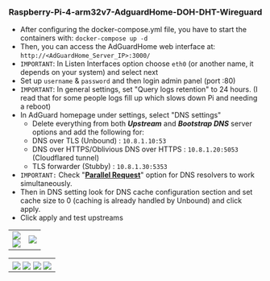<h3 align="center">Raspberry-Pi-4-arm32v7-AdguardHome-DOH-DHT-Wireguard</h3>

<p align="center">
  <ul>
  <li>After configuring the docker-compose.yml file, you have to start the containers with: <code>docker-compose up -d</code></li>
  <li>Then, you can access the AdGuardHome web interface at: <code>http://&lt;AdGuardHome_Server_IP&gt;:3000/</code></li>
  <li><code>IMPORTANT</code>: In Listen Interfaces option choose <code>eth0</code> (or another name, it depends on your system) and select next</li>
  <li>Set up <code>username</code> &amp; <code>password</code> and then login admin panel (port :80)</li>
  <li><code>IMPORTANT</code>: In general settings, set "Query logs retention" to 24 hours. (I read that for some people logs fill up which slows down Pi and needing a reboot)</li>
  <li>In AdGuard homepage under settings, select "DNS settings"
  <ul>
  <li>Delete everything from both <em><strong>Upstream</strong></em> and <em><strong>Bootstrap DNS</strong></em> server options and add the following for:</li>
  <li>DNS over TLS (Unbound) : <code>10.8.1.10:53</code></li>
  <li>DNS over HTTPS/Oblivious DNS over HTTPS : <code>10.8.1.20:5053</code> (Cloudflared tunnel)</li>
  <li>TLS forwarder (Stubby) : <code>10.8.1.30:5353</code></li>
  </ul>
  </li>
  <li><code>IMPORTANT:</code> Check "<a href="https://adguard.com/en/blog/in-depth-review-adguard-home.html#dns"><b>Parallel Request</b></a>" option for DNS resolvers to work simultaneously.</li>
  <li>Then in DNS setting look for DNS cache configuration section and set cache size to 0 (caching is already handled by Unbound) and click apply.</li>
  <li>Click apply and test upstreams</li>
</ul>
</p>

<p align="center">
  <table>
    <tr>
      <td width="50%;">
          <img style="display: block;" align="center" src="https://user-images.githubusercontent.com/50296997/175570800-38980dd5-7ef9-4755-9a9f-a2f146ec69f5.png">
          <img style="display: block;" align="center" src="https://user-images.githubusercontent.com/50296997/175570912-0f8ecbc6-2b73-41f9-b1db-13cf29c1df81.png">
      </td>
      <td width="500%;">
          <img style="display: block;" align="center" src="https://user-images.githubusercontent.com/50296997/175571556-ad189bd3-cf44-439a-8ca9-08132bc296fc.png">
      </td>
    </tr>
  </table>
  <table>
    <tr>
      <td width="100%;">
          <img align="center" src="https://user-images.githubusercontent.com/50296997/175570157-668c29b5-c5b2-4cc5-817f-2e1988002f4b.png">
          <img align="center" src="https://user-images.githubusercontent.com/50296997/175570237-a0ef34e6-5da1-46e5-9f0d-2b0b59107f3d.png">
          <img align="center" src="https://user-images.githubusercontent.com/50296997/175570289-6f9ada4d-2a93-4b20-bcdd-c387fd7a1367.png">
          <img align="center" src="https://user-images.githubusercontent.com/50296997/175573061-8d4641e1-f920-45e5-91a5-e57dec1b6885.png">
      </td>
    </tr>
  </table>
</p>
